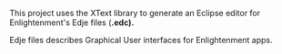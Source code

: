 This project uses the XText library to generate an Eclipse editor for Enlightenment's Edje files (**.edc).**

Edje files describes Graphical User interfaces for Enlightenment apps.